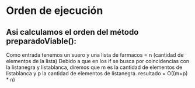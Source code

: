 # Orden de ejecución
## Asi calculamos el orden del método **preparadoViable()**:

Como entrada tenemos un suero y una lista de farmacos = n (cantidad de elementos de la lista)
Debido a que en los if se busca por coincidencias con la listanegra y listablanca, diremos que m es la cantidad de elementos de listablanca y p la cantidad de elementos de listanegra.
resultado = O((m+p) * n)